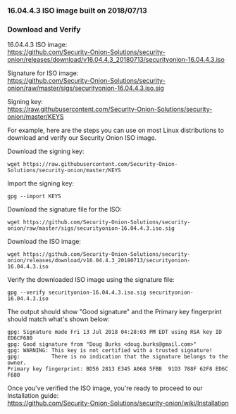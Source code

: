 ### 16.04.4.3 ISO image built on 2018/07/13

### Download and Verify

16.04.4.3 ISO image:  
https://github.com/Security-Onion-Solutions/security-onion/releases/download/v16.04.4.3_20180713/securityonion-16.04.4.3.iso

Signature for ISO image:  
https://github.com/Security-Onion-Solutions/security-onion/raw/master/sigs/securityonion-16.04.4.3.iso.sig  

Signing key:  
https://raw.githubusercontent.com/Security-Onion-Solutions/security-onion/master/KEYS  

For example, here are the steps you can use on most Linux distributions to download and verify our Security Onion ISO image.

Download the signing key:  
```
wget https://raw.githubusercontent.com/Security-Onion-Solutions/security-onion/master/KEYS
```

Import the signing key:  
```
gpg --import KEYS
```

Download the signature file for the ISO:  
```
wget https://github.com/Security-Onion-Solutions/security-onion/raw/master/sigs/securityonion-16.04.4.3.iso.sig
```

Download the ISO image:  
```
wget https://github.com/Security-Onion-Solutions/security-onion/releases/download/v16.04.4.3_20180713/securityonion-16.04.4.3.iso
```

Verify the downloaded ISO image using the signature file:  
```
gpg --verify securityonion-16.04.4.3.iso.sig securityonion-16.04.4.3.iso
```

The output should show "Good signature" and the Primary key fingerprint should match what's shown below:
```
gpg: Signature made Fri 13 Jul 2018 04:28:03 PM EDT using RSA key ID ED6CF680
gpg: Good signature from "Doug Burks <doug.burks@gmail.com>"
gpg: WARNING: This key is not certified with a trusted signature!
gpg:          There is no indication that the signature belongs to the owner.
Primary key fingerprint: BD56 2813 E345 A068 5FBB  91D3 788F 62F8 ED6C F680
```

Once you've verified the ISO image, you're ready to proceed to our Installation guide:  
https://github.com/Security-Onion-Solutions/security-onion/wiki/Installation
